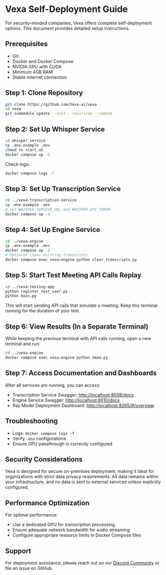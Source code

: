 # Vexa Self-Deployment Guide

For security-minded companies, Vexa offers complete self-deployment options. This document provides detailed setup instructions.

## Prerequisites

- Git
- Docker and Docker Compose
- NVIDIA GPU with CUDA
- Minimum 4GB RAM
- Stable internet connection

## Step 1: Clone Repository

```bash
git clone https://github.com/Vexa-ai/vexa
cd vexa
git submodule update --init --recursive --remote
```

## Step 2: Set Up Whisper Service

```bash
cd whisper_service
cp .env.example .env
chmod +x start.sh
docker compose up -d
```

Check logs:

```bash
docker compose logs -f
```

## Step 3: Set Up Transcription Service

```bash
cd ../vexa-transcription-service
cp .env.example .env
# Set WHISPER_SERVICE_URL and WHISPER_API_TOKEN
docker compose up -d
```

## Step 4: Set Up Engine Service

```bash
cd ../vexa-engine
cp .env.example .env
docker compose up -d
# Optional clear existing transcripts
docker compose exec vexa-engine python clear_transcripts.py
```

## Step 5: Start Test Meeting API Calls Replay

```bash
cd ../vexa-testing-app
python register_test_user.py
python main.py
```

This will start sending API calls that simulate a meeting. Keep this terminal running for the duration of your test.

## Step 6: View Results (In a Separate Terminal)

While keeping the previous terminal with API calls running, open a new terminal and run:

```bash
cd ../vexa-engine
docker compose exec vexa-engine python demo.py
```

## Step 7: Access Documentation and Dashboards

After all services are running, you can access:

- Transcription Service Swagger: [http://localhost:8008/docs](http://localhost:8008/docs)
- Engine Service Swagger: [http://localhost:8010/docs](http://localhost:8010/docs)
- Ray Model Deployment Dashboard: [http://localhost:8265/#/overview](http://localhost:8265/#/overview)

## Troubleshooting

- Logs: `docker compose logs -f`
- Verify `.env` configurations
- Ensure GPU passthrough is correctly configured

## Security Considerations

Vexa is designed for secure on-premises deployment, making it ideal for organizations with strict data privacy requirements. All data remains within your infrastructure, and no data is sent to external services unless explicitly configured.

## Performance Optimization

For optimal performance:
- Use a dedicated GPU for transcription processing
- Ensure adequate network bandwidth for audio streaming
- Configure appropriate resource limits in Docker Compose files

## Support

For deployment assistance, please reach out on our [Discord Community](https://discord.gg/Ga9duGkVz9) or file an issue on GitHub. 